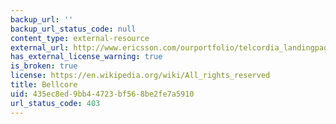 ```yaml
---
backup_url: ''
backup_url_status_code: null
content_type: external-resource
external_url: http://www.ericsson.com/ourportfolio/telcordia_landingpage
has_external_license_warning: true
is_broken: true
license: https://en.wikipedia.org/wiki/All_rights_reserved
title: Bellcore
uid: 435ec8ed-9bb4-4723-bf56-8be2fe7a5910
url_status_code: 403
---
```

